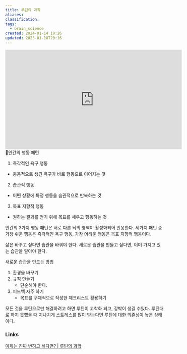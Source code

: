 ```yaml
---
title: 루틴의 과학
aliases: 
classification: 
tags:
  - brain_science
created: 2024-01-14 19:26
updated: 2025-01-18T20:16
---
```

<iframe width="560" height="315" src="https://www.youtube.com/embed/KjY6OPRbht0?si=p80oYdkZ0HqCmgin" title="YouTube video player" frameborder="0" allow="accelerometer; autoplay; clipboard-write; encrypted-media; gyroscope; picture-in-picture; web-share" allowfullscreen></iframe>
인간의 행동 패턴

1. 즉각적인 욕구 행동
- 충동적으로 생긴 욕구가 바로 행동으로 이어지는 것

2. 습관적 행동
- 어떤 상황에 특정 행동을 습관적으로 반복하는 것

3. 목표 지향적 행동
- 원하는 결과를 얻기 위해 목표를 세우고 행동하는 것

인간의 3가지 행동 패턴은 서로 다른 뇌의 영역이 활성화되어 반응한다.
세가지 패턴 중 가장 쉬운 행동은 즉각적인 욕구 행동, 가장 어려운 행동은 목표 지향적 행동이다.

삶은 바꾸고 싶다면 습관을 바꿔야 한다.
새로운 습관을 만들고 싶다면, 이미 가지고 있는 습관을 알아야 한다.

새로운 습관을 만드는 방법
1. 환경을 바꾸기
2. 규칙 만들기
	- 단순해야 한다.
3. 피드백 자주 하기
	- 목표를 구체적으로 작성한 체크리스트 활용하기

모든 것을 루틴으로만 해결하려고 하면 루틴이 고착화 되고, 강박이 생길 수있다.
루틴대로 하지 못했을 때 지나치게 스트레스를 많이 받는다면 루틴에 대한 의존성이 높은 상태이다.

### Links

[이제는 진짜 변하고 싶다면? | 루틴의 과학](https://www.youtube.com/watch?v=KjY6OPRbht0&list=WL&index=12&t=61s)

